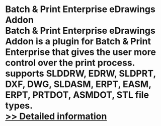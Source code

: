 # Batch & Print Enterprise eDrawings Addon<br />Batch & Print Enterprise eDrawings Addon is a plugin for Batch & Print Enterprise that gives the user more control over the print process. supports SLDDRW, EDRW, SLDPRT, DXF, DWG, SLDASM, ERPT, EASM, ERPT, PRTDOT, ASMDOT, STL file types.<br />[>> Detailed information](https://secure.shareit.com/shareit/product.html?productid=300633782&affiliateid=200057808)